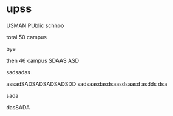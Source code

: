 # upss
USMAN PUblic schhoo

total 50 campus

bye



then 46 campus
SDAAS
ASD


sadsadas

assadSADSADSADSADSDD
sadsaasdasdsaasdsaasd
asdds
dsa


sada


dasSADA
